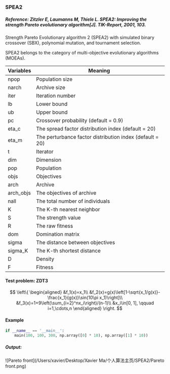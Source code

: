 ### SPEA2

##### Reference: Zitzler E, Laumanns M, Thiele L. SPEA2: Improving the strength Pareto evolutionary algorithm[J]. TIK-Report, 2001, 103.

Strength Pareto Evolutionary algorithm 2 (SPEA2) with simulated binary crossover (SBX), polynomial mutation, and tournament selection.

SPEA2 belongs to the category of multi-objective evolutionary algorithms (MOEAs).

| Variables | Meaning                                                  |
| --------- | -------------------------------------------------------- |
| npop      | Population size                                          |
| narch     | Archive size                                             |
| iter      | Iteration number                                         |
| lb        | Lower bound                                              |
| ub        | Upper bound                                              |
| pc        | Crossover probability (default = 0.9)                    |
| eta_c     | The spread factor distribution index (default = 20)      |
| eta_m     | The perturbance factor distribution index (default = 20) |
| t         | Iterator                                                 |
| dim       | Dimension                                                |
| pop       | Population                                               |
| objs      | Objectives                                               |
| arch      | Archive                                                  |
| arch_objs | The objectives of archive                                |
| nall      | The total number of individuals                          |
| K         | The K-th nearest neighbor                                |
| S         | The strength value                                       |
| R         | The raw fitness                                          |
| dom       | Domination matrix                                        |
| sigma     | The distance between objectives                          |
| sigma_K   | The K-th shortest distance                               |
| D         | Density                                                  |
| F         | Fitness                                                  |

#### Test problem: ZDT3



$$
\left\{
\begin{aligned}
&f_1(x)=x_1\\
&f_2(x)=g(x)\left[1-\sqrt{x_1/g(x)}-\frac{x_1}{g(x)}\sin(10\pi x_1)\right]\\
&f_3(x)=1+9\left(\sum_{i=2}^nx_i\right)/(n-1)\\
&x_i\in[0, 1], \qquad i=1,\cdots,n
\end{aligned}
\right.
$$



#### Example

```python
if __name__ == '__main__':
    main(100, 100, 300, np.array([0] * 10), np.array([1] * 10))
```

##### Output:

![Pareto front](/Users/xavier/Desktop/Xavier Ma/个人算法主页/SPEA2/Pareto front.png)

